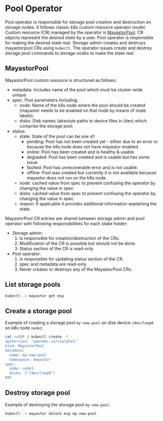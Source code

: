 # Pool Operator

Pool operator is responsible for storage pool creation and destruction on
storage nodes. It follows classic k8s custom resource operator model. Custom
resource (CR) managed by the operator is
[MayastorPool](../crd/mayastorpool.yaml). CR objects represent the
*desired state* by a user. Pool operator is responsible for making the desired
state real. *Storage admin* creates and destroys mayastorpool CRs using
`kubectl`. The operator issues create and destroy storage pool commands to
storage nodes to make the state real.

## MayastorPool

MayastorPool custom resource is structured as follows:

* metadata: Includes name of the pool which must be cluster-wide unique.
* spec: Pool parameters including:
  * node: Name of the k8s node where the pool should be created (mayastor needs to be enabled on that node by means of node labels).
  * disks: Disk names (absolute paths to device files in /dev) which comprise the storage pool.
* status:
  * state: State of the pool can be one of:
    * pending: Pool has not been created yet - either due to an error or because the k8s node does not have mayastor enabled.
    * online: Pool has been created and is healthy & usable.
    * degraded: Pool has been created and is usable but has some issue.
    * faulted: Pool has unrecoverable error and is not usable.
    * offline: Pool was created but currently it is not available because mayastor does not run on the k8s node.
  * node: cached value from spec to prevent confusing the operator by changing the value in spec
  * disks: cached value from spec to prevent confusing the operator by changing the value in spec
  * reason: If applicable it provides additional information explaining the state.

MayastorPool CR entries are shared between storage admin and pool operator
with following responsibilities for each stake holder:

* Storage admin:
  1. Is responsible for creation/destruction of the CRs.
  2. Modification of the CR is possible but should not be done.
  3. Status section of the CR is read-only
* Pool operator:
  1. Is responsible for updating status section of the CR.
  2. spec and metadata are read-only
  3. Never creates or destroys any of the MayastorPool CRs.

## List storage pools

```bash
kubectl -n mayastor get msp
```

## Create a storage pool

Example of creating a storage pool `my-new-pool` on disk device
`/dev/loop0` on k8s node `node1`:

```bash
cat <<EOF | kubectl create -f -
apiVersion: "openebs.io/v1alpha1"
kind: MayastorPool
metadata:
  name: my-new-pool
  namespace: mayastor
spec:
  node: node1
  disks: ["/dev/loop0"]
EOF
```

## Destroy storage pool

Example of destroying the storage pool `my-new-pool`:

```bash
kubectl -n mayastor delete msp my-new-pool
```
